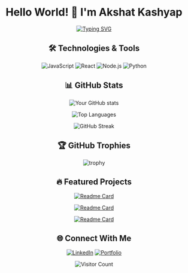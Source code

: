 <div align="center">
  
# Hello World! 👋 I'm Akshat Kashyap

[![Typing SVG](https://readme-typing-svg.herokuapp.com?font=Fira+Code&pause=1000&color=00F718&width=435&lines=DevOps+Engineer;Cloud+Consultant;Tech+Enthusiast)](https://git.io/typing-svg)

## 🛠 Technologies & Tools

![JavaScript](https://img.shields.io/badge/-JavaScript-F7DF1E?logo=javascript&logoColor=black)
![React](https://img.shields.io/badge/-React-61DAFB?logo=react&logoColor=black)
![Node.js](https://img.shields.io/badge/-Node.js-339933?logo=node.js&logoColor=white)
![Python](https://img.shields.io/badge/-Python-3776AB?logo=python&logoColor=white)

## 📊 GitHub Stats

![Your GitHub stats](https://github-readme-stats.vercel.app/api?username=Akshat-kay&show_icons=true&theme=radical)

![Top Languages](https://github-readme-stats.vercel.app/api/top-langs/?username=Akshat-kay&layout=compact&theme=vision-friendly-dark)

![GitHub Streak](https://github-readme-streak-stats.herokuapp.com/?user=Akshat-kay&theme=highcontrast)

## 🏆 GitHub Trophies

![trophy](https://github-profile-trophy.vercel.app/?username=Akshat-kay&theme=onedark)

## 🔥 Featured Projects

[![Readme Card](https://github-readme-stats.vercel.app/api/pin/?username=Akshat-kay&repo=AWS_NetVizion&theme=radical)](https://github.com/Akshat-kay/AWS_NetVizion)

[![Readme Card](https://github-readme-stats.vercel.app/api/pin/?username=Akshat-kay&repo=Speech-_Analytics_Dashboard&theme=radical)](https://github.com/Akshat-kay/Speech-_Analytics_Dashboard)

[![Readme Card](https://github-readme-stats.vercel.app/api/pin/?username=Akshat-kay&repo=voting-app&theme=radical)](https://github.com/Akshat-kay/voting-app)

## 🌐 Connect With Me

[![LinkedIn](https://img.shields.io/badge/-LinkedIn-0A66C2?logo=linkedin)](https://linkedin.com/in/786akshatk/)
[![Portfolio](https://img.shields.io/badge/-Portfolio-4285F4?logo=google-chrome)]([your-portfolio-url](https://akshatkashyap.cloud/))

![Visitor Count](https://profile-counter.glitch.me/Akshat-kay/count.svg)

</div>